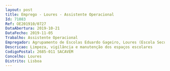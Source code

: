 ```yaml
--- 
layout: post
title: Emprego - Loures - Assistente Operacional
Id: 71083
Ref: OE201910/0727
DataAbertura: 2019-10-21
DataFecho: 2019-11-05
Trabalho: Assistente Operacional
Empregador: Agrupamento de Escolas Eduardo Gageiro, Loures (Escola Secundária de Sacavém - Sede)
Descricao: Limpeza, vigilância e manutenção dos espaços escolares
CodigoPostal: 2685-011 SACAVÉM
Concelho: Loures
Distrito: Lisboa
--- 
```

